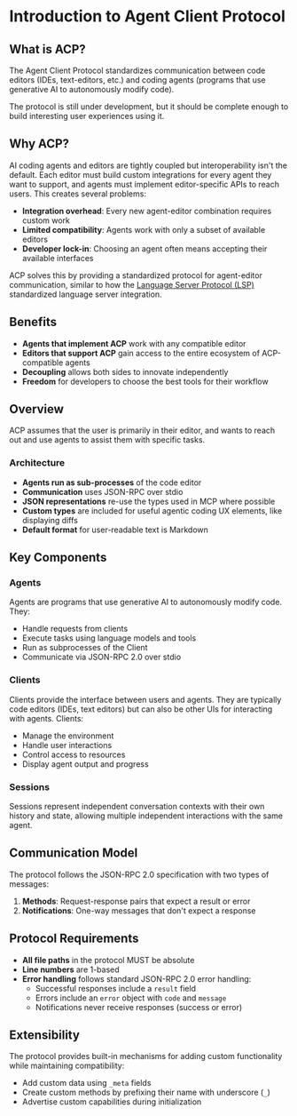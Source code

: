 # Introduction to Agent Client Protocol

## What is ACP?

The Agent Client Protocol standardizes communication between code editors (IDEs, text-editors, etc.) and coding agents (programs that use generative AI to autonomously modify code).

The protocol is still under development, but it should be complete enough to build interesting user experiences using it.

## Why ACP?

AI coding agents and editors are tightly coupled but interoperability isn't the default. Each editor must build custom integrations for every agent they want to support, and agents must implement editor-specific APIs to reach users. This creates several problems:

- **Integration overhead**: Every new agent-editor combination requires custom work
- **Limited compatibility**: Agents work with only a subset of available editors
- **Developer lock-in**: Choosing an agent often means accepting their available interfaces

ACP solves this by providing a standardized protocol for agent-editor communication, similar to how the [Language Server Protocol (LSP)](https://microsoft.github.io/language-server-protocol/) standardized language server integration.

## Benefits

- **Agents that implement ACP** work with any compatible editor
- **Editors that support ACP** gain access to the entire ecosystem of ACP-compatible agents
- **Decoupling** allows both sides to innovate independently
- **Freedom** for developers to choose the best tools for their workflow

## Overview

ACP assumes that the user is primarily in their editor, and wants to reach out and use agents to assist them with specific tasks.

### Architecture

- **Agents run as sub-processes** of the code editor
- **Communication** uses JSON-RPC over stdio
- **JSON representations** re-use the types used in MCP where possible
- **Custom types** are included for useful agentic coding UX elements, like displaying diffs
- **Default format** for user-readable text is Markdown

## Key Components

### Agents

Agents are programs that use generative AI to autonomously modify code. They:
- Handle requests from clients
- Execute tasks using language models and tools
- Run as subprocesses of the Client
- Communicate via JSON-RPC 2.0 over stdio

### Clients

Clients provide the interface between users and agents. They are typically code editors (IDEs, text editors) but can also be other UIs for interacting with agents. Clients:
- Manage the environment
- Handle user interactions
- Control access to resources
- Display agent output and progress

### Sessions

Sessions represent independent conversation contexts with their own history and state, allowing multiple independent interactions with the same agent.

## Communication Model

The protocol follows the JSON-RPC 2.0 specification with two types of messages:

1. **Methods**: Request-response pairs that expect a result or error
2. **Notifications**: One-way messages that don't expect a response

## Protocol Requirements

- **All file paths** in the protocol MUST be absolute
- **Line numbers** are 1-based
- **Error handling** follows standard JSON-RPC 2.0 error handling:
  - Successful responses include a `result` field
  - Errors include an `error` object with `code` and `message`
  - Notifications never receive responses (success or error)

## Extensibility

The protocol provides built-in mechanisms for adding custom functionality while maintaining compatibility:

- Add custom data using `_meta` fields
- Create custom methods by prefixing their name with underscore (`_`)
- Advertise custom capabilities during initialization
